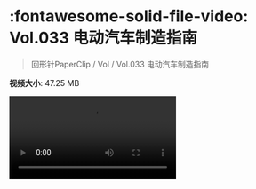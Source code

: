 # :fontawesome-solid-file-video: Vol.033 电动汽车制造指南

> 回形针PaperClip / Vol / Vol.033 电动汽车制造指南

**视频大小**: 47.25 MB

<div class="video"><video src="https://file.hsyhx.top/archive/PaperClip/Vol/033.mp4" controls preload>🤔 您的浏览器不支持 video 标签</video></div>